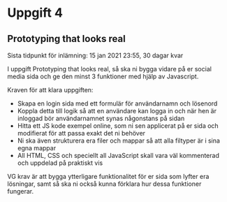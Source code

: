 # Uppgift 4
## Prototyping that looks real
Sista tidpunkt för inlämning: 15 jan 2021 23:55, 30 dagar kvar 

I uppgift Prototyping that looks real, så ska ni bygga vidare på er social media sida och ge den minst 3 funktioner med hjälp av Javascript.

Kraven för att klara uppgiften:

- Skapa en login sida med ett formulär för användarnamn och lösenord
- Koppla detta till logik så att en användare kan logga in och när hen är inloggad bör användarnamnet synas någonstans på sidan
- Hitta ett JS kode exempel online, som ni sen applicerat på er sida och modifierat för att passa exakt det ni behöver
- Ni ska även strukturera era filer och mappar så att alla filtyper är i sina egna mappar
- All HTML, CSS och speciellt all JavaScript skall vara väl kommenterad och uppdelad på praktiskt vis

VG krav är att bygga ytterligare funktionalitet för er sida som lyfter era lösningar, samt så ska ni också kunna förklara hur dessa funktioner fungerar.
